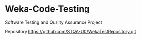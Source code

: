 # Weka-Code-Testing
Software Testing and Quality Assurance Project

Repository
https://github.com/STQA-UC/WekaTestRepository.git
